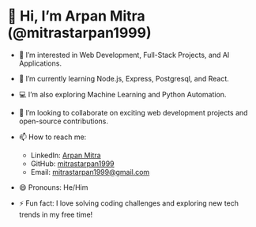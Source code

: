 # 👋 Hi, I’m Arpan Mitra (@mitrastarpan1999)  
- 👀 I’m interested in Web Development, Full-Stack Projects, and AI Applications.  
- 🌱 I’m currently learning Node.js, Express, Postgresql, and React.  
- 💻 I’m also exploring Machine Learning and Python Automation.  
- 💞️ I’m looking to collaborate on exciting web development projects and open-source contributions.  
- 📫 How to reach me:  
    - LinkedIn: [Arpan Mitra](https://www.linkedin.com/in/arpan-mitra-00033b240/)  
    - GitHub: [mitrastarpan1999](https://github.com/mitrastarpan1999/mitrastarpan1999/)  
    - Email: mitrastarpan1999@gmail.com  

- 😄 Pronouns: He/Him  
- ⚡ Fun fact: I love solving coding challenges and exploring new tech trends in my free time!  

<!---
mitrastarpan1999/mitrastarpan1999 is a ✨ special ✨ repository because its `README.md` (this file) appears on your GitHub profile.
You can click the Preview link to take a look at your changes.
--->
